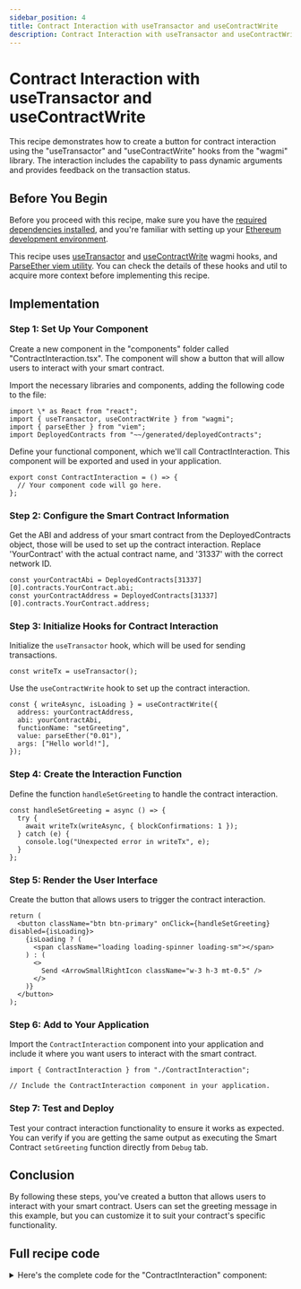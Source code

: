 ```yaml
---
sidebar_position: 4
title: Contract Interaction with useTransactor and useContractWrite
description: Contract Interaction with useTransactor and useContractWrite
---
```


# Contract Interaction with useTransactor and useContractWrite

This recipe demonstrates how to create a button for contract interaction using the "useTransactor" and "useContractWrite" hooks from the "wagmi" library. The interaction includes the capability to pass dynamic arguments and provides feedback on the transaction status.

## Before You Begin

Before you proceed with this recipe, make sure you have the [required dependencies installed](/quick-start/installation), and you're familiar with setting up your [Ethereum development environment](/quick-start/environment).

This recipe uses [useTransactor](https://wagmi.sh/react/hooks/useAccount) and [useContractWrite](https://wagmi.sh/react/hooks/useAccount) wagmi hooks, and [ParseEther viem utility](https://viem.sh/docs/utilities/parseEther.html#parseether). You can check the details of these hooks and util to acquire more context before implementing this recipe.

## Implementation

### Step 1: Set Up Your Component

Create a new component in the "components" folder called "ContractInteraction.tsx". The component will show a button that will allow users to interact with your smart contract.

Import the necessary libraries and components, adding the following code to the file:

```tsx
import \* as React from "react";
import { useTransactor, useContractWrite } from "wagmi";
import { parseEther } from "viem";
import DeployedContracts from "~~/generated/deployedContracts";

```

Define your functional component, which we'll call ContractInteraction. This component will be exported and used in your application.

```tsx
export const ContractInteraction = () => {
  // Your component code will go here.
};
```

### Step 2: Configure the Smart Contract Information

Get the ABI and address of your smart contract from the DeployedContracts object, those will be used to set up the contract interaction. Replace 'YourContract' with the actual contract name, and '31337' with the correct network ID.

```tsx
const yourContractAbi = DeployedContracts[31337][0].contracts.YourContract.abi;
const yourContractAddress = DeployedContracts[31337][0].contracts.YourContract.address;
```

### Step 3: Initialize Hooks for Contract Interaction

Initialize the `useTransactor` hook, which will be used for sending transactions.

```tsx
const writeTx = useTransactor();
```

Use the `useContractWrite` hook to set up the contract interaction.

```tsx
const { writeAsync, isLoading } = useContractWrite({
  address: yourContractAddress,
  abi: yourContractAbi,
  functionName: "setGreeting",
  value: parseEther("0.01"),
  args: ["Hello world!"],
});
```

### Step 4: Create the Interaction Function

Define the function `handleSetGreeting` to handle the contract interaction.

```tsx
const handleSetGreeting = async () => {
  try {
    await writeTx(writeAsync, { blockConfirmations: 1 });
  } catch (e) {
    console.log("Unexpected error in writeTx", e);
  }
};
```

### Step 5: Render the User Interface

Create the button that allows users to trigger the contract interaction.

```tsx
return (
  <button className="btn btn-primary" onClick={handleSetGreeting} disabled={isLoading}>
    {isLoading ? (
      <span className="loading loading-spinner loading-sm"></span>
    ) : (
      <>
        Send <ArrowSmallRightIcon className="w-3 h-3 mt-0.5" />
      </>
    )}
  </button>
);
```

### Step 6: Add to Your Application

Import the `ContractInteraction` component into your application and include it where you want users to interact with the smart contract.

```tsx
import { ContractInteraction } from "./ContractInteraction";

// Include the ContractInteraction component in your application.
```

### Step 7: Test and Deploy

Test your contract interaction functionality to ensure it works as expected. You can verify if you are getting the same output as executing the Smart Contract `setGreeting` function directly from `Debug` tab.

## Conclusion

By following these steps, you've created a button that allows users to interact with your smart contract. Users can set the greeting message in this example, but you can customize it to suit your contract's specific functionality.

## Full recipe code

<details>
  <summary>Here's the complete code for the "ContractInteraction" component:</summary>

```tsx
import { parseEther } from "viem";
import { useContractWrite } from "wagmi";
import { ArrowSmallRightIcon } from "@heroicons/react/24/outline";
import DeployedContracts from "~~/generated/deployedContracts";
import { useTransactor } from "~~/hooks/scaffold-eth";

export const ContractInteraction = () => {
  const yourContractAbi = DeployedContracts[31337][0].contracts.YourContract.abi;
  const yourContractAddress = DeployedContracts[31337][0].contracts.YourContract.address;

  const writeTx = useTransactor();

  const { writeAsync, isLoading } = useContractWrite({
    address: yourContractAddress,
    abi: yourContractAbi,
    functionName: "setGreeting",
    value: parseEther("0.01"),
    args: ["Hello world!"],
  });

  const handleSetGreeting = async () => {
    try {
      await writeTx(writeAsync, { blockConfirmations: 1 });
    } catch (e) {
      console.log("Unexpected error in writeTx", e);
    }
  };

  return (
    <button className="btn btn-primary" onClick={handleSetGreeting} disabled={isLoading}>
      {isLoading ? (
        <span className="loading loading-spinner loading-sm"></span>
      ) : (
        <>
          Send <ArrowSmallRightIcon className="w-3 h-3 mt-0.5" />
        </>
      )}
    </button>
  );
};
```

</details>
